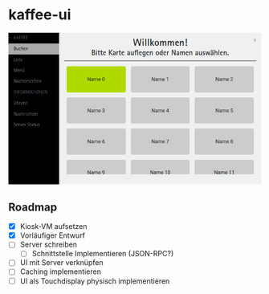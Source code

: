 # kaffee-ui

![screenshot](Screen%20Shot%202021-02-26%20at%2017.19.23.png "Erster Screenshot")

## Roadmap
- [x] Kiosk-VM aufsetzen
- [x] Vorläufiger Entwurf
- [ ] Server schreiben
  - [ ] Schnittstelle Implementieren (JSON-RPC?)
- [ ] UI mit Server verknüpfen
- [ ] Caching implementieren
- [ ] UI als Touchdisplay physisch implementieren
